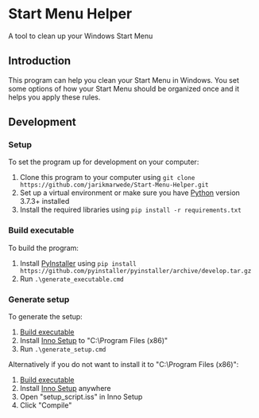 # Start Menu Helper
A tool to clean up your Windows Start Menu

## Introduction
This program can help you clean your Start Menu in Windows. You set some options of how your Start Menu should be organized once and it helps you apply these rules.

## Development
### Setup
To set the program up for development on your computer:
1. Clone this program to your computer using `git clone https://github.com/jarikmarwede/Start-Menu-Helper.git`
2. Set up a virtual environment or make sure you have [Python](https://www.python.org/downloads/windows/) version 3.7.3+ installed
3. Install the required libraries using `pip install -r requirements.txt`

### Build executable
To build the program:
1. Install [PyInstaller](https://www.pyinstaller.org/index.html) using `pip install https://github.com/pyinstaller/pyinstaller/archive/develop.tar.gz`
2. Run `.\generate_executable.cmd`

### Generate setup
To generate the setup:
1. [Build executable](#build-executable)
2. Install [Inno Setup](http://www.jrsoftware.org/isdl.php) to "C:\Program Files (x86)"
3. Run `.\generate_setup.cmd`

Alternatively if you do not want to install it to "C:\Program Files (x86)":
1. [Build executable](#build-executable)
2. Install [Inno Setup](http://www.jrsoftware.org/isdl.php) anywhere
3. Open "setup_script.iss" in Inno Setup
4. Click "Compile"
